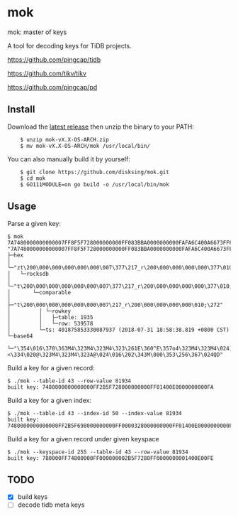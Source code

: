 # mok
mok: master of keys

A tool for decoding keys for TiDB projects.

https://github.com/pingcap/tidb

https://github.com/tikv/tikv

https://github.com/pingcap/pd

## Install

Download the [latest release](https://github.com/disksing/mok/releases) then unzip the binary to your PATH:

```
    $ unzip mok-vX.X-OS-ARCH.zip
    $ mv mok-vX.X-OS-ARCH/mok /usr/local/bin/
```

You can also manually build it by yourself:

```
    $ git clone https://github.com/disksing/mok.git
    $ cd mok
    $ GO111MODULE=on go build -o /usr/local/bin/mok
```

## Usage

Parse a given key:
```
$ mok 7A7480000000000007FF8F5F728000000000FF083BBA0000000000FAFA6C400A6673FFFE
"7A7480000000000007FF8F5F728000000000FF083BBA0000000000FAFA6C400A6673FFFE"
├─hex
│ └─"zt\200\000\000\000\000\000\007\377\217_r\200\000\000\000\000\377\010;\272\000\000\000\000\000\372\372l@\nfs\377\376"
│   └─rocksdb
│     └─"t\200\000\000\000\000\000\007\377\217_r\200\000\000\000\000\377\010;\272\000\000\000\000\000\372\372l@\nfs\377\376"
│       └─comparable
│         ├─"t\200\000\000\000\000\000\007\217_r\200\000\000\000\000\010;\272"
│         │ └─rowkey
│         │   ├─table: 1935
│         │   └─row: 539578
│         └─ts: 401875853330087937 (2018-07-31 18:58:38.819 +0800 CST)
└─base64
  └─"\354\016\370\363M4\323M4\323M4\323\261E\360^E\357o4\323M4\323M4\024]<\334\020@\323M4\323M4\323A@\024\016\202\343M\000\353\256\367\024QD"
```

Build a key for a given record:
```
$ ./mok --table-id 43 --row-value 81934
built key: 7480000000000000FF2B5F728000000000FF01400E0000000000FA
```

Build a key for a given index:
```
$ ./mok --table-id 43 --index-id 50 --index-value 81934
built key: 7480000000000000FF2B5F698000000000FF0000328000000000FF01400E0000000000FA
```

Build a key for a given record under given keyspace
```
$ ./mok --keyspace-id 255 --table-id 43 --row-value 81934
built key: 780000FF74800000FF000000002B5F7280FF0000000001400E00FE
```

## TODO

- [x] build keys
- [ ] decode tidb meta keys
